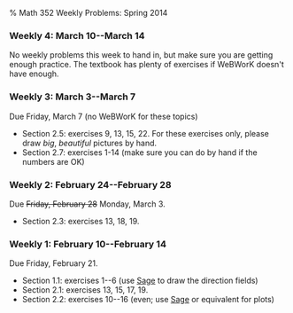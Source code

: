 % Math 352 Weekly Problems: Spring 2014

### Weekly 4: March 10--March 14

No weekly problems this week to hand in, but make sure
you are getting enough practice. The textbook has plenty
of exercises if WeBWorK doesn't have enough.

### Weekly 3: March 3--March 7

Due Friday, March 7 (no WeBWorK for these topics)

- Section 2.5: exercises 9, 13, 15, 22. For these exercises only,
please draw *big*, *beautiful* pictures by hand.
- Section 2.7: exercises 1-14 (make sure you can do by hand if the numbers are OK)

### Weekly 2: February 24--February 28 

Due <strike>Friday, February 28</strike> Monday, March 3.

- Section 2.3: exercises 13, 18, 19.

### Weekly 1: February 10--February 14 
Due Friday, February 21.

- Section 1.1: exercises 1--6 (use [Sage][m01] to draw the direction fields)
- Section 2.1: exercises 13, 15, 17, 19.
- Section 2.2: exercises 10--16 (even; use [Sage][m01] or equivalent for plots)

<!-- Graded 1.1.1-6 together out of 18. 2 points for each d-field, 1 for exp. -->
<!-- Graded 2.1.15 out of 12. Standard 5-pt + 2 for style. -->
<!-- Graded 2.2.?? out of 12. Standard 5-pt + 2 for style. -->

[s]: ../syllabus/syllabus.pdf
[ww]: https://webwork.collegeofidaho.edu/webwork2/MAT370_W14/

[h01]: ../handouts/01/Handout.pdf

[m01]: ../modules/01/sage.html
[m02]: ../modules/02/Module.html
[m03]: ../modules/03/Module.html
[m04]: ../modules/04/Module.html
[m05]: ../modules/05/Module.html
[m06]: ../modules/06/Module.html
[m07]: ../modules/07/Module.html
[m08]: ../modules/08/Module.html
[m09]: ../modules/09/Module.html
[m10]: ../modules/10/Module.html
[m11]: ../modules/11/Module.html
[m12]: ../modules/12/Module.html
[m13]: ../modules/13/Module.html
[m14]: ../modules/14/Module.html
[m15]: ../modules/15/Module.html
[m16]: ../modules/16/Module.html

[w00]: ../workshops/00/Workshop.pdf
[w01]: ../workshops/01/Workshop.pdf
[w02]: ../workshops/02/Workshop.pdf
[w03]: ../workshops/03/Workshop.pdf
[w04]: ../workshops/04/Workshop.pdf
[w05]: ../workshops/05/Workshop.pdf
[w06]: ../workshops/06/Workshop.pdf
[w07]: ../workshops/07/Workshop.pdf
[w08]: ../workshops/08/Workshop.pdf
[w09]: ../workshops/09/Workshop.pdf
[w10]: ../workshops/10/Workshop.pdf
[w11]: ../workshops/11/Workshop.pdf
[w12]: ../workshops/12/Workshop.pdf
[w13]: ../workshops/13/Workshop.pdf
[w14]: ../workshops/14/Workshop.pdf
[w15]: ../workshops/15/Workshop.pdf
[w16]: ../workshops/16/Workshop.pdf

[d01]: ../decks/01/Deck.pdf
[d02]: ../decks/02/Deck.pdf
[d03]: ../decks/03/Deck.pdf
[d04]: ../decks/04/Deck.pdf
[d05]: ../decks/05/Deck.pdf
[d06]: ../decks/06/Deck.pdf
[d07]: ../decks/07/Deck.pdf
[d08]: ../decks/08/Deck.pdf
[d09]: ../decks/09/Deck.pdf
[d10]: ../decks/10/Deck.pdf
[d11]: ../decks/11/Deck.pdf
[d12]: ../decks/12/Deck.pdf
[d13]: ../decks/13/Deck.pdf
[d14]: ../decks/14/Deck.pdf
[d15]: ../decks/15/Deck.pdf
[d16]: ../decks/16/Deck.pdf
[d17]: ../decks/17/Deck.pdf
[d18]: ../decks/18/Deck.pdf
[d19]: ../decks/19/Deck.pdf
[d20]: ../decks/20/Deck.pdf
[d21]: ../decks/21/Deck.pdf
[d22]: ../decks/22/Deck.pdf
[d23]: ../decks/23/Deck.pdf
